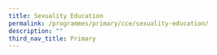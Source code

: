 ```yaml
---
title: Sexuality Education
permalink: /programmes/primary/cce/sexuality-education/
description: ""
third_nav_title: Primary
---
```


